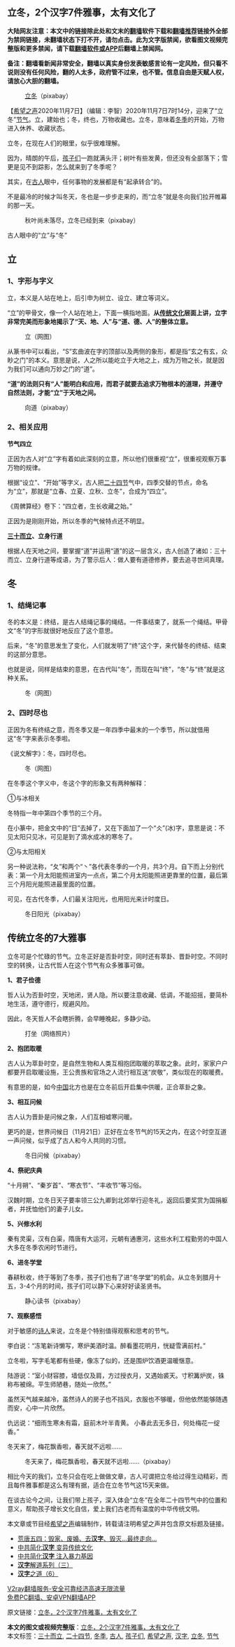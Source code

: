  <h2>立冬，2个汉字7件雅事，太有文化了</h2> <p class="notice"><b>大陆网友注意：本文中的链接除此处和文末的<a href="https://github.com/bannedbook/fanqiang" >翻墙</a>软件下载和<a href="https://github.com/killgcd/justmysocks/blob/master/README.md">翻墙推荐</a>链接外全部为禁网链接，未翻墙状态下打不开，请勿点击。此为文字版禁闻，欲看图文视频完整版和更多禁闻，请下载<a href="https://github.com/bannedbook/fanqiang">翻墙软件或APP</a>后翻墙上禁闻网。</p><p>备注：翻墙看新闻非常安全，翻墙以真实身份发表敏感言论有一定风险，但只看不说则没有任何风险，翻的人太多，政府管不过来，也不管。信息自由是天赋人权，请放心大胆的翻墙。</b></p>  <div class="entry"> <figure><figcaption><a href="https://www.bannedbook.org/bnews/tag/%E7%AB%8B%E5%86%AC/" class="st_tag internal_tag" rel="tag" title="标签 立冬 下的日志">立冬</a>（pixabay）</figcaption></figure> <p>【<span class='wp_keywordlink_affiliate'><a href="https://www.soundofhope.org" title="希望之声" target="_blank">希望之声</a></span>2020年11月7日】（编辑：李智）2020年11月7日7时14分，迎来了“立冬”<a href="https://www.bannedbook.org/bnews/tag/%E8%8A%82%E6%B0%94/" class="st_tag internal_tag" rel="tag" title="标签 节气 下的日志">节气</a>。立，建始也；冬，终也，万物收藏也。立冬，意味着<a href="https://www.bannedbook.org/bnews/tag/%e5%86%ac%e5%ad%a3/" class="st_tag internal_tag" rel="tag" title="标签 冬季 下的日志">冬季</a>的开始，万物进入休养、收藏状态。</p> <p>立冬，在现在人们的眼里，似乎很难理解。</p> <p>因为，晴朗的午后，<a href="https://www.bannedbook.org/bnews/tag/%E5%AD%A9%E5%AD%90%E4%BB%AC/" class="st_tag internal_tag" rel="tag" title="标签 孩子们 下的日志">孩子们</a>一跑就满头汗；树叶有些发黄，但还没有全部落下；雪更是见不到踪影，怎么就来到了冬季呢？</p> <p>其实，在<a href="https://www.bannedbook.org/bnews/tag/%e5%8f%a4%e4%ba%ba/" class="st_tag internal_tag" rel="tag" title="标签 古人 下的日志">古人</a>眼中，任何事物的发展都是有“起承转合”的。</p> <p>不是最冷的时候才叫冬天，冬也是一步步走来的，而“立冬”就是冬向我们拉开帷幕的那一天。</p> <figure><figcaption>秋叶尚未落尽，立冬已经到来（pixabay）</figcaption></figure> <p>古人眼中的“立”与“冬”</p> <h2>立</h2> <h3>1、字形与字义</h3> <p>立，本义是人站在地上，后引申为树立、设立、建立等词义。</p> <p>“立”的甲骨文，像一个人站在地上，下面一横指地面。<strong>从<span class='wp_keywordlink_affiliate'><a href="https://www.bannedbook.org/bnews/tculture/" title="传统文化" target="_blank">传统文化</a></span>层面上讲，立字非常完美而形象地揭示了“天、地、人”与“道、德、人”的整体立意。</strong></p> <figure><figcaption>立（网图）</figcaption></figure> <p>从篆书中可以看出，“S”玄曲波在字的顶部以及两侧的象形，都是指“玄之有玄，众眇之门”的本义。意思是说，人之所以能屹立于大地之上，成为万物之长，就是因为我们可以通向万妙之门的“道”。</p> <p><strong>“道”的法则只有“人”能明白和应用，而君子就要去追求万物根本的道理，并遵守自然法则，才能“立”于天地之间。</strong></p> <figure><figcaption>向道（pixabay）</figcaption></figure> <h3>2、相关应用</h3> <p><strong>节气四立</strong></p> <p>正因为古人对“立”字有着如此深刻的立意，所以他们很重视“立”，很重视观察万事万物的规律。</p> <p>根据“设立”、“开始”等字义，古人把<a href="https://www.bannedbook.org/bnews/tag/%E4%BA%8C%E5%8D%81%E5%9B%9B%E8%8A%82/" class="st_tag internal_tag" rel="tag" title="标签 二十四节 下的日志">二十四节</a>气中，四季交替的节点，命名为“立”，那就是“立春、立夏、立秋、立冬”，合成为“四立”。</p> <p>《周髀算经》卷下：“四立者，生长收藏之始。”</p>  <p>正因为是刚刚开始，所以冬季的气候特点还不明显。</p> <p><strong><a href="https://www.bannedbook.org/bnews/tag/%E4%B8%89%E5%8D%81%E8%80%8C%E7%AB%8B/" class="st_tag internal_tag" rel="tag" title="标签 三十而立 下的日志">三十而立</a>、立身行道</strong></p> <p>根据人在天地之间，要掌握“道”并运用“道”的这一层含义，古人创造了诸如：三十而立、立身行道等成语，为了警示后人：做人要有道德修养，要去追寻世间真理。</p> <h2>冬</h2> <h3>1、结绳记事</h3> <p>冬的本义是：终结，是古人结绳记事的绳结。一件事结束了，就系一个绳结。甲骨文“冬”的字形就很好地反应了这个意思。</p> <p>后来，“冬”的意思发生了变化，人们就发明了“终”这个字，来代替冬的终结、结束的这部分意思。</p> <p>也就是说，同样是结束的意思，在古代叫“冬”，而现在叫“终”，“冬”与“终”就是这种关系。</p> <figure><figcaption>冬（网图）</figcaption></figure> <h3>2、四时尽也</h3> <p>正因为冬有终结之意，而冬季又是一年四季中最末的一个季节，所以就借用这“冬”字来表示冬季啦。</p> <p>《说文解字》：冬，四时尽也。</p> <figure><figcaption>冬（网图）</figcaption></figure> <p>在冬季这个字义中，冬这个字的形象又有两种解释：</p> <p>①与冰相关</p> <p>冬特指一年中第四个季节的三个月。</p> <p>在小篆中，把金文中的“日”去掉了，又在下面加了一个“仌”(冰)字，意思是说：不见太阳只见冰，可见是到了滴水成冰的寒冬了。</p> <p>②与太阳相关</p> <p>另一种说法称，“夂”和两个“丶”各代表冬季的一个月，共3个月。自下而上分别代表：第一个月太阳能照进室内一点点，第二个月太阳能照进更靠里的位置，最后第三个月阳光能照进最里面的位置。</p>  <p>可见，在古代冬季，人们最关注阳光，也用阳光来计时度日。</p> <figure><figcaption>冬日阳光（pixabay）</figcaption></figure> <h2>传统立冬的7大雅事</h2> <p>立冬可是个忙碌的节气。立冬正好是否卦时空，同时还有萃卦、晋卦时空。不同时空的转换，让古代哲人在这个节气有众多雅事可做。</p> <p><strong>1、君子俭德</strong></p> <p>哲人认为否卦时空，天地闭，贤人隐。所以要注意收藏、低调，不能招摇，要简朴地生活，遵守德行，规避风险。</p> <p>因此，冬天哲人不会瞎折腾，会早睡晚起，多静少动。</p> <figure><figcaption>打坐（网络照片）</figcaption></figure> <p><strong>2、抱团取暖</strong></p> <p>古人认为萃卦时空，是自然生物和人类互相抱团取暖的萃取之象。此时，家家户户都要开启取暖设施，王公贵族和官场之人流行相互送“炭敬”，类似现在的取暖费。</p> <p>有意思的是，如今<span class='wp_keywordlink_affiliate'><a href="https://www.bannedbook.org/" title="中国" target="_blank">中国</a></span>北方也是在立冬前后开启集中供暖，正合萃卦之象。</p> <p><strong>3、相互问候</strong></p> <p>古人认为晋卦是问候之象，人们互相嘘寒问暖。</p> <p>更巧的是，世界问候日（11月21日）正好在立冬节气的15天之内，在这个时空互道一声问候，似乎成了古人和今人共同的习惯。</p> <figure><figcaption>冬日问候（pixabay）</figcaption></figure> <p><strong>4、祭祀庆典</strong></p> <p>“十月朔”、“秦岁首”、“寒衣节”、“丰收节”等习俗。</p> <p>汉魏时期，立冬日天子要率领三公九卿到北郊举行迎冬礼，返回后要奖赏为国捐躯者，并抚恤他们的妻子儿女。</p>  <p><strong>5、兴修水利</strong></p> <p>秦有灵渠，汉有白渠，隋唐有大运河，元朝有通惠河，这些水利工程勤劳的中国人大多在冬季农闲时节进行。</p> <p><strong>6、进冬学堂</strong></p> <p>春耕秋收，终于等到了冬季，孩子们也有了进“冬学堂”的机会。从立冬到腊月十五，3-4个月的时间，孩子们可以静下心来好好读圣贤书。</p> <figure><figcaption>静心读书（pixabay）</figcaption></figure> <p><strong>7、观察感悟</strong></p> <p>对于敏感的<span class='wp_keywordlink'><a href="https://www.bannedbook.org/forum11/topic295.html" title="禁片：诗人的悲歌" target="_blank">诗人</a></span>来说，立冬是个特别值得观察和思考的节气。</p> <p>李白说：“冻笔新诗懒写，寒炉美酒时温。醉看墨花明月，恍疑雪满前村。”</p> <p>立冬啦，写字毛笔都有些硬，像冻了似的，还是围炉饮酒更温暖惬意。</p> <p>陆游说：“室小财容膝，墙低仅及肩，方过授衣月，又遇始裘天。寸积篝炉炭，铢称布被绵。平生师陋巷，随处一欣然。”</p> <p>虽然天气越来越冷，虽然诗人的房子也不挡风，衣服也不够暖，但他依然能够随遇而安，心中一片欣然。</p> <p>仇远说：“细雨生寒未有霜，庭前木叶半青黄。 小春此去无多日，何处梅花一绽香。”</p> <p>冬天来了，梅花飘香啦，春天就不远啦……</p> <figure><figcaption>冬天来了，梅花飘香啦，春天就不远啦……（pixabay）</figcaption></figure> <p>相比今天的我们，立冬只会在吃上做做文章，古人可谓把立冬给过得生动精彩，而且每件雅事都是这么有理有据，适合在立冬节气这15天来做。</p> <p>在谈古论今之间，让我们带上孩子，深入体会“立冬”在全年二十四节气中的位置和意义，帮助孩子增长文化自信，爱上我们古老而有温度的中华传统文明。</p>  <p>本文章或节目经<a href="https://www.bannedbook.org/bnews/tag/%e5%b8%8c%e6%9c%9b%e4%b9%8b%e5%a3%b0/" class="st_tag internal_tag" rel="tag" title="标签 希望之声 下的日志">希望之声</a>编辑制作，转载请注明希望之声并包含原文标题及链接。</p> <ul class='op-related-articles' title='相关阅读'> <li><a href='https://www.bannedbook.org/bnews/lifebaike/20201001/1406084.html' target='_blank'>荒唐五四：毁家、废婚、去<b>汉字</b>、毁灭…最终走向…</a></li> <li><a href='https://www.bannedbook.org/bnews/ssgc/20200831/1388725.html' target='_blank'>中共简化<b>汉字</b> 变异传统文化</a></li> <li><a href='https://www.bannedbook.org/bnews/ssgc/20200831/1388439.html' target='_blank'>中共简化<b>汉字</b> 注入暴力基因</a></li> <li><a href='https://www.bannedbook.org/bnews/comments/20200804/1374245.html' target='_blank'><b>汉字</b>解道系列（三）</a></li> <li><a href='https://www.bannedbook.org/bnews/tculture/20200601/1337792.html' target='_blank'><b>汉字</b>之道（6）</a></li> </ul> <p class="texttj"> <a href="https://www.bannedbook.org/forum23/topic22702.html" target="_blank">V2ray翻墙服务-安全可靠经济高速无限流量</a><br/> <a href="https://github.com/bannedbook/fanqiang/wiki/%E7%A6%81%E9%97%BB%E7%BD%91%E5%AE%89%E5%8D%93%E7%BF%BB%E5%A2%99%E6%96%B0%E9%97%BBAPP" target="_blank">免费PC翻墙、安卓VPN翻墙APP</a></p><p>原文链接：<a class="src_link"  href="https://www.soundofhope.org/post/440338" target="_blank">立冬，2个汉字7件雅事，太有文化了</a></p><a name='sharetosocial'></a>       <div><b>本文的图文或视频完整版</b>：<a href='https://www.bannedbook.org/bnews/comments/20201108/1427819.html'>立冬，2个汉字7件雅事，太有文化了</a></div>  </div><!--END ENTRY--> <div class="postfooter"> <div>本文标签：<a href="https://www.bannedbook.org/bnews/tag/%E4%B8%89%E5%8D%81%E8%80%8C%E7%AB%8B/" rel="tag">三十而立</a>, <a href="https://www.bannedbook.org/bnews/tag/%E4%BA%8C%E5%8D%81%E5%9B%9B%E8%8A%82/" rel="tag">二十四节</a>, <a href="https://www.bannedbook.org/bnews/tag/%e5%86%ac%e5%ad%a3/" rel="tag">冬季</a>, <a href="https://www.bannedbook.org/bnews/tag/%e5%8f%a4%e4%ba%ba/" rel="tag">古人</a>, <a href="https://www.bannedbook.org/bnews/tag/%E5%AD%A9%E5%AD%90%E4%BB%AC/" rel="tag">孩子们</a>, <a href="https://www.bannedbook.org/bnews/tag/%e5%b8%8c%e6%9c%9b%e4%b9%8b%e5%a3%b0/" rel="tag">希望之声</a>, <a href="https://www.bannedbook.org/bnews/tag/%e6%b1%89%e5%ad%97/" rel="tag">汉字</a>, <a href="https://www.bannedbook.org/bnews/tag/%E7%AB%8B%E5%86%AC/" rel="tag">立冬</a>, <a href="https://www.bannedbook.org/bnews/tag/%E8%8A%82%E6%B0%94/" rel="tag">节气</a></div>  </div><!--END POSTFOOTER--> 